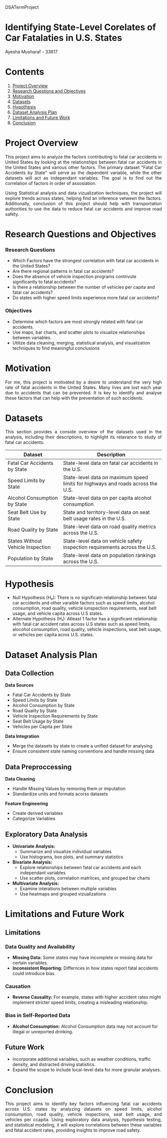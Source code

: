 DSATermProject
# Identifying State-Level Corelates of Car Fatalaties in U.S. States
Ayesha Musharaf - 33617

# Contents
1. [Project Overview](https://github.com/ayesha-m96/DSATermProject2025/edit/main/README.md#project-overview)
2. [Research Questions and Objectives](https://github.com/ayesha-m96/DSATermProject2025/edit/main/README.md#research-questions-and-objectives)
3. [Motivation](https://github.com/ayesha-m96/DSATermProject2025/edit/main/README.md#motivation)
4. [Datasets](https://github.com/ayesha-m96/DSATermProject2025/edit/main/README.md#datasets)
5. [Hypothesis](https://github.com/ayesha-m96/DSATermProject2025/edit/main/README.md#hypothesis)
6. [Dataset Analysis Plan](https://github.com/ayesha-m96/DSATermProject2025/edit/main/README.md#dataset-analysis-plan)
7. [Limitations and Future Work](https://github.com/ayesha-m96/DSATermProject2025/edit/main/README.md#limitations-and-future-work)
8. [Conclusion](https://github.com/ayesha-m96/DSATermProject2025/edit/main/README.md#conclusion)

# Project Overview
<p align="justify"> This project aims to analyze the factors contributing to fatal car accidents in United States by looking at the relationships between fatal car accidents in the United States and various other factors. The primary dataset "Fatal Car Accidents by State" will serve as the dependent variable, while the other datasets will act as independant variables. The goal is to find out the correlation of factors in order of assosiation. </p>
<p align="justify"> Using Statistical analysis and data vizualization techniques, the project will explore trends across states, helping find an inference vetween the factors. Additionally, conclusion of this project should help with transportation authorities to use the data to reduce fatal car accidents and improve road safety. </p>

# Research Questions and Objectives
### Research Questions
- Which Factors have the strongest correlation with fatal car accidents in the United States?
- Are there regional patterns in fatal car accidents?
- Does the absence of vehicle inspection programs contrivute significantly to fatal accidents?
- Is there a relationship between the number of vehicles per capita and fatal car accidents?
- Do states with higher speed limits experience more fatal car accidents?

### Objectives
- Determine which factors are most strongly related with fatal car accidents.
- Use maps, bar charts, and scatter plots to visualize relationships between variables.
- Utilize data cleaning, merging, statistical analysis, and visualization techniques to find meaningful conclusions

# Motivation
<p align="justify"> For me, this project is motivated by a desire to understand the very high rate of fatal accidents in the United States. Many lives are lost each year due to accidents that can be prevented. It is key to identify and analyse these factors that can help with the preventation of such accidents. </p>


# Datasets
<p align="justify"> This section provides a conside overview of the datasets used in the analysis, including their descriptions, to highlight its relavance to study of fatal car accidents. </p>

| Dataset  | Description |
| ------------- | ------------- |
| Fatal Car Accidents by State | State-level data on fatal car accidents in the U.S. |
| Speed Limits by State  | State-level data on maximum speed limits for highways and roads across the U.S. |
| Alcohol Consumption by State | State-level data on per capita alcohol consumption |
| Seat Belt Use by State | State and territory-level data on seat belt usage rates in the U.S. |
| Road Quality by State | State-level data on road quality metrics across the U.S. |
| States Without Vehicle Inspection | State-level data on vehicle safety inspection requirements across the U.S. |
| Population by State | State-level data on population rankings across the U.S. |

# Hypothesis
- Null Hypothesis (H₀): There is no significatn relationship between fatal car accidents and other varaible factors such as speed limits, alcohol consumption, road quality, vehicle iunspection requirements, seat belt usage, and vehicle capita across U.S states.
- Alternate Hypothesis (H₁): Atleast 1 factor has a significant relationship with fatal car accident rates across U.S states such as speed limits, alocohol consumption, road quality, vehicle inspections, seat belt usage, or vehicles per capita acros U.S. states.

# Dataset Analysis Plan
## Data Collection
**Data Sources**
- Fatal Car Accidents by State
- Speed Limits by State
- Alcohol Consumption by State
- Road Quality by State
- Vehicle Inspection Requirements by State
- Seat Belt Usage by State
- Vehicles per Capita per State

**Data Integration**
- Merge the datasets by state to create a unified dataset for analysing
- Ensure consistent state naming conventions and handle missing data

## Data Preproccessing
**Data Cleaning**
- Handle Missing Values by removing them or imputation
- Standardize units and formats acorss datasets

**Feature Engineering**
- Create derived variables
- Categorize Variables

## Exploratory Data Analysis
- **Univariate Analysis:**
  - Summarize and visualize individual variables
  - Use histograms, box plots, and summary statistics
- **Bivariate Analysis:**
  - Explore relationships between fatal car accidents and each independant variables
  - Use scatter plots, correlation matriices, and grouped bar charts
- **Multivariate Analysis:**
  - Examine interations between multiple variables
  - Use heatmaps and grouped vizualizations

# Limitations and Future Work
## Limitations
### Data Quality and Availability
- **Missing Data:** Some states may have incomplete or missing data for certain variables.
- **Inconsistent Reporting:** Differnces in how states report fatal accidents could introduce bias.

### Causation
- **Reverse Causality:** For example, states with higher accident rates might implement stricter speed limits, creating a misleading relationship.

### Bias in Self-Reported Data
- **Alcohol Consumption:** Alcohol Consumption data may not account for illegal or unreported drinking.

## Future Work
- Incorporate additional variables, such as weather conditions, traffic density, and distracted driving statistics.
- Expand the scope to include local-level data for more granular analyses.

# Conclusion
<p align="justify"> This project aims to identify key factors influencing fatal car accidents across U.S. states by analyzing datasets on speed limits, alcohol consumption, road quality, vehicle inspections, seat belt usage, and vehicles per ccapita. Using exploratory data analysis, hypothesis testing, and statistical modeling, it will explore correlations between these variables and fatal accident rates, providing insights to improve road safety. </p>
